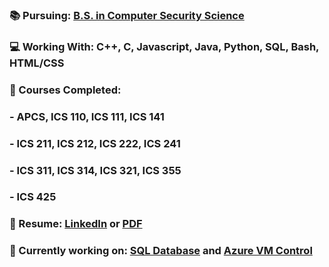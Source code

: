 ### 📚 Pursuing: [B.S. in Computer Security Science](https://www.ics.hawaii.edu/wp-content/uploads/2022/03/ICS_BS_SecurityScience_Flowchart-1030x522.jpg)
### 💻 Working With: C++, C, Javascript, Java, Python, SQL, Bash, HTML/CSS
### 📂 Courses Completed: 
###   - APCS, ICS 110, ICS 111, ICS 141
###   - ICS 211, ICS 212, ICS 222, ICS 241
###   - ICS 311, ICS 314, ICS 321, ICS 355
###   - ICS 425
### 📝 Resume: [LinkedIn](https://www.linkedin.com/in/oahucory/) or [PDF](https://github.com/hnlcory/hnlcory.github.io/blob/master/images/Resume.pdf)
### 📑 Currently working on: [SQL Database](https://github.com/hnlcory/ICS321) and [Azure VM Control](https://github.com/hnlcory/AzureVMS/tree/main/Scripts)


<!--

 [Java Assignments](https://github.com/hnlcory/ICS211/tree/master/clparker/src/edu/ics211)

**hnlcory/hnlcory** is a ✨ _special_ ✨ repository because its `README.md` (this file) appears on your GitHub profile.
[![Spotify](https://novatorem.hnlcory.vercel.app/api/spotify)](https://open.spotify.com/user/USER_NAME) 
Here are some ideas to get you started:

- 🔭 I’m currently working on ...
- 🌱 I’m currently learning ...
- 👯 I’m looking to collaborate on ...
- 🤔 I’m looking for help with ...
- 💬 Ask me about ...
- 📫 How to reach me: ...
- 😄 Pronouns: ...
- ⚡ Fun fact: ...
-->
